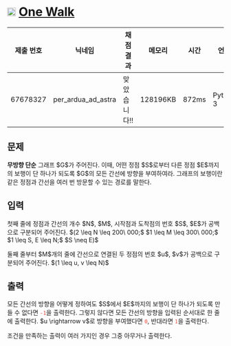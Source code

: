 # <img width="20px"  src="https://d2gd6pc034wcta.cloudfront.net/tier/14.svg" class="solvedac-tier"> [One Walk](https://www.acmicpc.net/problem/29333) 

| 제출 번호 | 닉네임 | 채점 결과 | 메모리 | 시간 | 언어 | 코드 길이 |
|---|---|---|---|---|---|---|
|67678327|per_ardua_ad_astra|맞았습니다!! |128196KB|872ms|Python 3|1973B|

## 문제
<p><strong>무방향 단순</strong> 그래프 $G$가 주어진다. 이때, 어떤 정점 $S$로부터 다른 정점 $E$까지의 보행이 단 하나가 되도록 $G$의 모든 간선에 방향을 부여하여라. 그래프의 보행이란 같은 정점과 간선을 여러 번 방문할 수 있는 경로를 말한다.</p>

## 입력
<p>첫째 줄에 정점과 간선의 개수 $N$, $M$, 시작점과 도착점의 번호 $S$, $E$가 공백으로 구분되어 주어진다. $(2 \leq N \leq 200\ 000;$ $1 \leq M \leq 300\ 000;$ $1 \leq S, E \leq N;$ $S \neq E)$</p>

<p>둘째 줄부터 $M$개의 줄에 간선으로 연결된 두 정점의 번호 $u$, $v$가 공백으로 구분되어 주어진다. $(1 \leq u, v \leq N)$</p>

## 출력
<p>모든 간선의 방향을 어떻게 정하여도 $S$에서 $E$까지의 보행이 단 하나가 되도록 만들 수 없다면 <span style="color:#e74c3c;"><code>-1</code></span>을 출력한다. 그렇지 않다면 모든 간선의 방향을 입력된 순서대로 한 줄에 출력한다. $u \rightarrow v$로 방향을 부여했다면 <span style="color:#e74c3c;"><code>0</code></span>, 반대라면 <span style="color:#e74c3c;"><code>1</code></span>을 출력한다.</p>

<p>조건을 만족하는 출력이 여러 가지인 경우 그중 아무거나 출력한다.</p>

